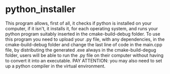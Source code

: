 # python_installer
This program allows, first of all, it checks if python is installed on your computer, if it isn't, it installs it, for each operating system, and runs your python program suitably inserted in the cmake-build-debug folder.
To use this program you need to upload your .py file, with any dependencies, in the cmake-build-debug folder and change the last line of code in the main.cpp file, by distributing the generated .exe always in the cmake-build-degug folder, users will be able to run the .py file on their computer without having to convert it into an executable.
PAY ATTENTION: you may also need to set up a python compiler in the virtual environment.
